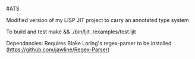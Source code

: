 #ATS

Modified version of my LISP JIT project to carry an annotated type system

To build and test make && ./bin/ljit ./examples/test.ljit

Dependancies: Requires Blake Loring's regex-parser to be installed (https://github.com/jawline/Regex-Parser)